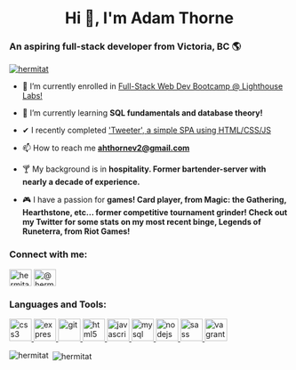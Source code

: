 <h1 align="center">Hi 👋, I'm Adam Thorne</h1>
<h3>An aspiring full-stack developer from Victoria, BC 🌎</h3>

<p align="left"> <a href="https://twitter.com/hermitat" target="blank"><img src="https://img.shields.io/twitter/follow/hermitat?logo=twitter&style=for-the-badge" alt="hermitat" /></a> </p>

- 🔭 I’m currently enrolled in [Full-Stack Web Dev Bootcamp @ Lighthouse Labs!](https://www.lighthouselabs.ca/en/web-development-bootcamp)

- 🌱 I’m currently learning **SQL fundamentals and database theory!**

- ✔ I recently completed ['Tweeter', a simple SPA using HTML/CSS/JS](https://github.com/hermitAT/tweeter)

- 📫 How to reach me **ahthornev2@gmail.com**

- 🍸 My background is in **hospitality. Former bartender-server with nearly a decade of experience.**

- 🎮 I have a passion for **games! Card player, from Magic: the Gathering, Hearthstone, etc... former competitive tournament grinder! Check out my Twitter for some stats on my most recent binge, Legends of Runeterra, from Riot Games!**

<h3 align="left">Connect with me:</h3>
<p align="left">
<a href="https://twitter.com/hermitat" target="blank"><img align="center" src="https://cdn.jsdelivr.net/npm/simple-icons@3.0.1/icons/twitter.svg" alt="hermitat" height="30" width="40" /></a>
<a href="https://instagram.com/@hermit_at" target="blank"><img align="center" src="https://cdn.jsdelivr.net/npm/simple-icons@3.0.1/icons/instagram.svg" alt="@hermit_at" height="30" width="40" /></a>
</p>

<h3 align="left">Languages and Tools:</h3>
<p align="left"> <a href="https://www.w3schools.com/css/" target="_blank"> <img src="https://devicons.github.io/devicon/devicon.git/icons/css3/css3-original-wordmark.svg" alt="css3" width="40" height="40"/> </a> <a href="https://expressjs.com" target="_blank"> <img src="https://devicons.github.io/devicon/devicon.git/icons/express/express-original-wordmark.svg" alt="express" width="40" height="40"/> </a> <a href="https://git-scm.com/" target="_blank"> <img src="https://www.vectorlogo.zone/logos/git-scm/git-scm-icon.svg" alt="git" width="40" height="40"/> </a> <a href="https://www.w3.org/html/" target="_blank"> <img src="https://devicons.github.io/devicon/devicon.git/icons/html5/html5-original-wordmark.svg" alt="html5" width="40" height="40"/> </a> <a href="https://developer.mozilla.org/en-US/docs/Web/JavaScript" target="_blank"> <img src="https://devicons.github.io/devicon/devicon.git/icons/javascript/javascript-original.svg" alt="javascript" width="40" height="40"/> </a> <a href="https://www.mysql.com/" target="_blank"> <img src="https://devicons.github.io/devicon/devicon.git/icons/mysql/mysql-original-wordmark.svg" alt="mysql" width="40" height="40"/> </a> <a href="https://nodejs.org" target="_blank"> <img src="https://devicons.github.io/devicon/devicon.git/icons/nodejs/nodejs-original-wordmark.svg" alt="nodejs" width="40" height="40"/> </a> <a href="https://sass-lang.com" target="_blank"> <img src="https://devicons.github.io/devicon/devicon.git/icons/sass/sass-original.svg" alt="sass" width="40" height="40"/> </a> <a href="https://www.vagrantup.com/" target="_blank"> <img src="https://www.vectorlogo.zone/logos/vagrantup/vagrantup-icon.svg" alt="vagrant" width="40" height="40"/> </a> </p>

<p><img align="left" src="https://github-readme-stats.vercel.app/api/top-langs?username=hermitat&show_icons=true&locale=en&layout=compact" alt="hermitat" /></p>

<p>&nbsp;<img align="center" src="https://github-readme-stats.vercel.app/api?username=hermitat&show_icons=true&locale=en" alt="hermitat" /></p>
